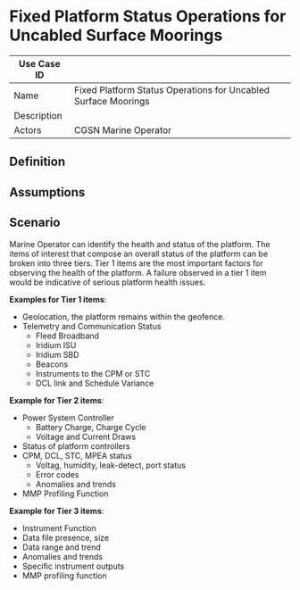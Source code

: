 # Fixed Platform Status Operations for Uncabled Surface Moorings

| Use Case ID |     |
|-------------|---------------------------------------------------------|
| Name | Fixed Platform Status Operations for Uncabled Surface Moorings |
| Description |                                                         |
| Actors | CGSN Marine Operator                                         |

## Definition

## Assumptions

## Scenario

Marine Operator can identify the health and status of the platform. The items of interest that compose an overall status
of the platform can be broken into three tiers. Tier 1 items are the most important factors for observing the health of
the platform. A failure observed in a tier 1 item would be indicative of serious platform health issues.

__Examples for Tier 1 items__:

 - Geolocation, the platform remains within the geofence.
 - Telemetry and Communication Status
   - Fleed Broadband
   - Iridium ISU
   - Iridium SBD
   - Beacons
   - Instruments to the CPM or STC
   - DCL link and Schedule Variance

__Example for Tier 2 items__:

 - Power System Controller
   - Battery Charge, Charge Cycle
   - Voltage and Current Draws
 - Status of platform controllers
 - CPM, DCL, STC, MPEA status
   - Voltag, humidity, leak-detect, port status
   - Error codes
   - Anomalies and trends
 - MMP Profiling Function

__Example for Tier 3 items__:

 - Instrument Function
  - Data file presence, size
  - Data range and trend
  - Anomalies and trends
  - Specific instrument outputs
 - MMP profiling function



